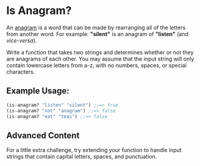 # Is Anagram?


An [anagram](https://en.wikipedia.org/wiki/Anagram) is a word that can be made by rearranging all of the letters from another word. For example: **"silent"** is an anagram of **"listen"** (and _vice-versa_).

Write a function that takes two strings and determines whether or not they are anagrams of each other. You may assume that the input string will only contain lowercase letters from a-z, with no numbers, spaces, or special characters.


## Example Usage:

```clojure
(is-anagram? "listen" "silent") ;;=> true
(is-anagram? "not" "anagram") ;;=> false
(is-anagram? "eat" "teas") ;;=> false
```


## Advanced Content
For a little extra challenge, try extending your function to handle input strings that contain capital letters, spaces, and punctuation.
